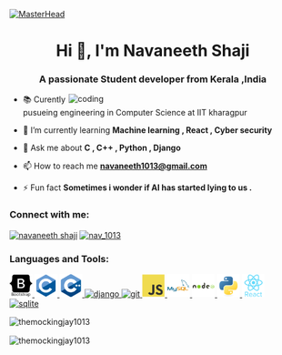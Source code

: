[![MasterHead](https://user-images.githubusercontent.com/10498744/210012254-234538ff-d198-48aa-8964-37e6fd45d227.gif)](/)

<h1 align="center">Hi 👋, I'm Navaneeth Shaji</h1>
<h3 align="center">A passionate Student developer from Kerala ,India</h3>

<img align="right" src="https://miro.medium.com/v2/resize:fit:1000/1*0OosM_BVC9dNILDoyvUGAg.gif" alt="coding" width="400" >

- 📚 Curently pusueing engineering in Computer Science at IIT kharagpur

- 🌱 I’m currently learning **Machine learning , React , Cyber security**

- 💬 Ask me about **C , C++ , Python , Django**

- 📫 How to reach me **navaneeth1013@gmail.com**

- ⚡ Fun fact **Sometimes i wonder if AI has started lying to us .**

<h3 align="left">Connect with me:</h3>
<p align="left">
<a href="https://www.linkedin.com/in/navaneeth-shaji-85b9b6228/" target="blank"><img align="center" src="https://raw.githubusercontent.com/rahuldkjain/github-profile-readme-generator/master/src/images/icons/Social/linked-in-alt.svg" alt="navaneeth shaji" height="30" width="40" /></a>
<a href="https://instagram.com/nav_1013" target="blank"><img align="center" src="https://raw.githubusercontent.com/rahuldkjain/github-profile-readme-generator/master/src/images/icons/Social/instagram.svg" alt="nav_1013" height="30" width="40" /></a>
</p>

<h3 align="left">Languages and Tools:</h3>
<p align="left"> <a href="https://getbootstrap.com" target="_blank" rel="noreferrer"> <img src="https://raw.githubusercontent.com/devicons/devicon/master/icons/bootstrap/bootstrap-plain-wordmark.svg" alt="bootstrap" width="40" height="40"/> </a> <a href="https://www.cprogramming.com/" target="_blank" rel="noreferrer"> <img src="https://raw.githubusercontent.com/devicons/devicon/master/icons/c/c-original.svg" alt="c" width="40" height="40"/> </a> <a href="https://www.w3schools.com/cpp/" target="_blank" rel="noreferrer"> <img src="https://raw.githubusercontent.com/devicons/devicon/master/icons/cplusplus/cplusplus-original.svg" alt="cplusplus" width="40" height="40"/> </a> <a href="https://www.djangoproject.com/" target="_blank" rel="noreferrer"> <img src="https://cdn.worldvectorlogo.com/logos/django.svg" alt="django" width="40" height="40"/> </a> <a href="https://git-scm.com/" target="_blank" rel="noreferrer"> <img src="https://www.vectorlogo.zone/logos/git-scm/git-scm-icon.svg" alt="git" width="40" height="40"/> </a> <a href="https://developer.mozilla.org/en-US/docs/Web/JavaScript" target="_blank" rel="noreferrer"> <img src="https://raw.githubusercontent.com/devicons/devicon/master/icons/javascript/javascript-original.svg" alt="javascript" width="40" height="40"/> </a> <a href="https://www.mysql.com/" target="_blank" rel="noreferrer"> <img src="https://raw.githubusercontent.com/devicons/devicon/master/icons/mysql/mysql-original-wordmark.svg" alt="mysql" width="40" height="40"/> </a> <a href="https://nodejs.org" target="_blank" rel="noreferrer"> <img src="https://raw.githubusercontent.com/devicons/devicon/master/icons/nodejs/nodejs-original-wordmark.svg" alt="nodejs" width="40" height="40"/> </a> <a href="https://www.python.org" target="_blank" rel="noreferrer"> <img src="https://raw.githubusercontent.com/devicons/devicon/master/icons/python/python-original.svg" alt="python" width="40" height="40"/> </a> <a href="https://reactjs.org/" target="_blank" rel="noreferrer"> <img src="https://raw.githubusercontent.com/devicons/devicon/master/icons/react/react-original-wordmark.svg" alt="react" width="40" height="40"/> </a> <a href="https://www.sqlite.org/" target="_blank" rel="noreferrer"> <img src="https://www.vectorlogo.zone/logos/sqlite/sqlite-icon.svg" alt="sqlite" width="40" height="40"/> </a> </p>

<p><img align="center" src="https://github-readme-stats.vercel.app/api/top-langs?username=themockingjay1013&show_icons=true&locale=en&layout=compact" alt="themockingjay1013" /></p>

<p><img align="center" src="https://github-readme-streak-stats.herokuapp.com/?user=themockingjay1013&" alt="themockingjay1013" /></p>

